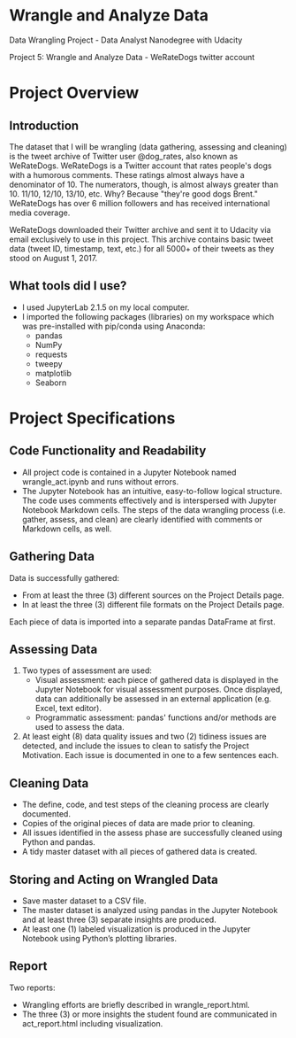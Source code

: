 # Wrangle and Analyze Data
 Data Wrangling Project - Data Analyst Nanodegree with Udacity

 Project 5: Wrangle and Analyze Data - WeRateDogs twitter account

 # Project Overview
 ## Introduction
 The dataset that I will be wrangling (data gathering, assessing and cleaning) is the tweet archive of Twitter user @dog_rates, also known as WeRateDogs. WeRateDogs is a Twitter account that rates people's dogs with a humorous comments. These ratings almost always have a denominator of 10. The numerators, though, is almost always greater than 10. 11/10, 12/10, 13/10, etc. Why? Because "they're good dogs Brent." WeRateDogs has over 6 million followers and has received international media coverage.

 WeRateDogs downloaded their Twitter archive and sent it to Udacity via email exclusively to use in this project. This archive contains basic tweet data (tweet ID, timestamp, text, etc.) for all 5000+ of their tweets as they stood on August 1, 2017.

 ## What tools did I use?

 - I used JupyterLab 2.1.5 on my local computer.
 - I imported the following packages (libraries) on my workspace which was pre-installed with pip/conda using Anaconda:
    - pandas
    - NumPy
    - requests
    - tweepy
    - matplotlib
    - Seaborn

 # Project Specifications
 ## Code Functionality and Readability
 - All project code is contained in a Jupyter Notebook named wrangle_act.ipynb and runs without errors.
 - The Jupyter Notebook has an intuitive, easy-to-follow logical structure. The code uses comments effectively and is interspersed with Jupyter Notebook Markdown cells. The steps of the data wrangling process (i.e. gather, assess, and clean) are clearly identified with comments or Markdown cells, as well.

 ## Gathering Data
 Data is successfully gathered:
 - From at least the three (3) different sources on the Project Details page.
 - In at least the three (3) different file formats on the Project Details page.

 Each piece of data is imported into a separate pandas DataFrame at first.

 ## Assessing Data
 1. Two types of assessment are used:
    - Visual assessment: each piece of gathered data is displayed in the Jupyter Notebook for visual assessment purposes. Once displayed, data can additionally be assessed in an external application (e.g. Excel, text editor).
    - Programmatic assessment: pandas' functions and/or methods are used to assess the data.
 2. At least eight (8) data quality issues and two (2) tidiness issues are detected, and include the issues to clean to satisfy the Project Motivation. Each issue is documented in one to a few sentences each.

 ## Cleaning Data
 - The define, code, and test steps of the cleaning process are clearly documented.
 - Copies of the original pieces of data are made prior to cleaning.
 - All issues identified in the assess phase are successfully cleaned using Python and pandas.
 - A tidy master dataset with all pieces of gathered data is created.

 ## Storing and Acting on Wrangled Data
 - Save master dataset to a CSV file.
 - The master dataset is analyzed using pandas in the Jupyter Notebook and at least three (3) separate insights are produced.
 - At least one (1) labeled visualization is produced in the Jupyter Notebook using Python’s plotting libraries.

 ## Report
 Two reports:
 - Wrangling efforts are briefly described in wrangle_report.html.
 - The three (3) or more insights the student found are communicated in act_report.html including visualization.
